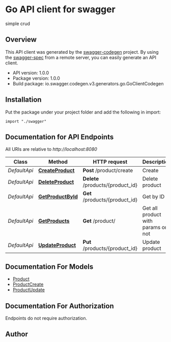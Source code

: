 # Go API client for swagger

simple crud

## Overview
This API client was generated by the [swagger-codegen](https://github.com/swagger-api/swagger-codegen) project.  By using the [swagger-spec](https://github.com/swagger-api/swagger-spec) from a remote server, you can easily generate an API client.

- API version: 1.0.0
- Package version: 1.0.0
- Build package: io.swagger.codegen.v3.generators.go.GoClientCodegen

## Installation
Put the package under your project folder and add the following in import:
```golang
import "./swagger"
```

## Documentation for API Endpoints

All URIs are relative to *http://localhost:8080*

Class | Method | HTTP request | Description
------------ | ------------- | ------------- | -------------
*DefaultApi* | [**CreateProduct**](docs/DefaultApi.md#createproduct) | **Post** /product/create | Create
*DefaultApi* | [**DeleteProduct**](docs/DefaultApi.md#deleteproduct) | **Delete** /products/{product_id} | Delete product
*DefaultApi* | [**GetProductById**](docs/DefaultApi.md#getproductbyid) | **Get** /products/{product_id} | Get by ID
*DefaultApi* | [**GetProducts**](docs/DefaultApi.md#getproducts) | **Get** /product/ | Get all product with params or not
*DefaultApi* | [**UpdateProduct**](docs/DefaultApi.md#updateproduct) | **Put** /products/{product_id} | Update product

## Documentation For Models

 - [Product](docs/Product.md)
 - [ProductCreate](docs/ProductCreate.md)
 - [ProductUpdate](docs/ProductUpdate.md)

## Documentation For Authorization
 Endpoints do not require authorization.


## Author



